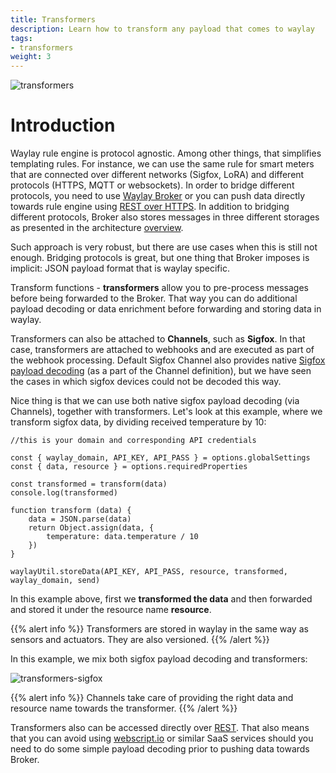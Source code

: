 ```yaml
---
title: Transformers 
description: Learn how to transform any payload that comes to waylay
tags:
- transformers
weight: 3
---
```


![transformers](/features/transformers/transformers.png)

# Introduction
Waylay rule engine is protocol agnostic. Among other things, that simplifies templating rules. For instance, we can use the same rule for smart meters that are connected over different networks (Sigfox, LoRA) and different protocols (HTTPS, MQTT or websockets). 
In order to bridge different protocols, you need to use [Waylay Broker](/api/broker-and-storage/) or you can push data directly towards rule engine using [REST over HTTPS](/api/rest/#real-time-stream-data). In addition to bridging different protocols, Broker also stores messages in three different storages as presented in the architecture [overview](/architecture/overview).

Such approach is very robust, but there are use cases when this is still not enough. Bridging protocols is great, but one thing that Broker imposes is implicit: JSON payload format that is waylay specific. 

Transform functions - **transformers** allow you to pre-process messages before being forwarded to the Broker. That way you can do additional payload decoding or data enrichment before forwarding and storing data in waylay. 

Transformers can also be attached to **Channels**, such as **Sigfox**. In that case, transformers are attached to webhooks and are executed as part of the webhook processing. Default Sigfox Channel also provides native [Sigfox payload decoding](/usage/sigfox/) (as a part of the Channel definition), but we have seen the cases in which sigfox devices could not be decoded this way.

Nice thing is that we can use both native sigfox payload decoding (via Channels), together with transformers. Let's look at this example, where we transform sigfox data, by dividing received temperature by 10:


```
//this is your domain and corresponding API credentials

const { waylay_domain, API_KEY, API_PASS } = options.globalSettings
const { data, resource } = options.requiredProperties

const transformed = transform(data)
console.log(transformed)

function transform (data) {
    data = JSON.parse(data)
    return Object.assign(data, {
        temperature: data.temperature / 10
    })
}

waylayUtil.storeData(API_KEY, API_PASS, resource, transformed, waylay_domain, send)

```

In this example above, first we __transformed the data__ and then forwarded and stored it under the resource name __resource__.

{{% alert info %}}
Transformers are stored in waylay in the same way as sensors and actuators. They are also versioned. 
{{% /alert %}}


In this example, we mix both sigfox payload decoding and transformers:

![transformers-sigfox](/features/transformers/sigfox-transformers.png)

{{% alert info %}}
Channels take care of providing the right data and resource name towards the transformer.
{{% /alert %}}

Transformers also can be accessed directly over [REST](/api/rest/#execute-a-specific-transformer-version). That also means that you can avoid using [webscript.io](https://www.webscript.io/) or similar SaaS services should you need to do some simple payload decoding prior to pushing data towards Broker.



